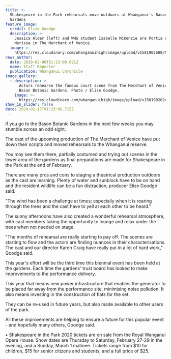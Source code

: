 ```yaml
---
title: >-
  Shakespeare in the Park rehearsals move outdoors at Whanganui's Bason Botanic
  Gardens
feature_image:
  credit: Elise Goodge
  description: >-
    Jessica Alder (left) and WHS student Isabelle McKenzie are Portia and
    Nerissa in The Merchant of Venice.
  image: >-
    https://res.cloudinary.com/whanganuihigh/image/upload/v1581902608/News/Isabelle_McKenzie._Chron_12.2.20.jpg
news_author:
  date: 2020-02-08T01:23:08.691Z
  name: Staff Reporter
  publication: Whanganui Chronicle
image_gallery:
  - description: >-
      Actors rehearse the famous court scene from The Merchant of Venice at
      Bason Botanic Gardens. Photo / Elise Goodge.
    image: >-
      https://res.cloudinary.com/whanganuihigh/image/upload/v1581902624/News/Isabelle_McKenzie._crowd._Chron_12.2.20.jpg
show_in_slider: false
date: 2020-02-17T01:23:08.715Z
---
```

If you go to the Bason Botanic Gardens in the next few weeks you may stumble across an odd sight.

The cast of the upcoming production of The Merchant of Venice have put down their scripts and moved rehearsals to the Whanganui reserve.

You may see them there, partially costumed and trying out scenes in the lower area of the gardens as final preparations are made for Shakespeare in the Park at the end of February.

There are many pros and cons to staging a theatrical production outdoors as the cast are learning. Plenty of water and sunblock have to be on hand and the resident wildlife can be a fun distraction, producer Elise Goodge said.

"The wind has been a challenge at times; especially when it is roaring through the trees and the cast have to yell at each other to be heard."

The sunny afternoons have also created a wonderful rehearsal atmosphere, with cast members taking the opportunity to lounge and relax under the trees when not needed on stage.

"The months of rehearsal are really starting to pay off. The scenes are starting to flow and the actors are finding nuances in their characterisations. The cast and our director Karen Craig have really put in a lot of hard work," Goodge said.

This year's effort will be the third time this biennial event has been held at the gardens. Each time the gardens' trust board has looked to make improvements to the performance delivery.

This year that means new power infrastructure that enables the generator to be placed far away from the performance site, minimising noise pollution. It also means investing in the construction of flats for the set.

They can be re-used in future years, but also made available to other users of the park.

All these improvements are helping to ensure a future for this popular event - and hopefully many others, Goodge said.

• Shakespeare in the Park 2020 tickets are on sale from the Royal Wanganui Opera House. Show dates are Thursday to Saturday, February 27-29 in the evening, and a Sunday, March 1 matinee. Tickets range from $10 for children, $15 for senior citizens and students, and a full price of $25.

